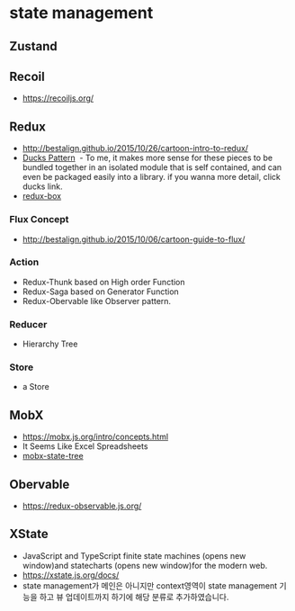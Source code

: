 # state management

## Zustand

## Recoil
- https://recoiljs.org/

## Redux
- http://bestalign.github.io/2015/10/26/cartoon-intro-to-redux/
- [Ducks Pattern](https://github.com/erikras/ducks-modular-redux)
  - To me, it makes more sense for these pieces to be bundled together in an isolated module that is self contained, and can even be packaged easily into a library. if you wanna more detail, click ducks link.
- [redux-box](https://github.com/anish000kumar/redux-box)

### Flux Concept
- http://bestalign.github.io/2015/10/06/cartoon-guide-to-flux/
### Action
- Redux-Thunk
based on High order Function
- Redux-Saga 
based on Generator Function
- Redux-Obervable
like Observer pattern.
### Reducer
- Hierarchy Tree
### Store
- a Store 

## MobX
- https://mobx.js.org/intro/concepts.html
- It Seems Like Excel Spreadsheets
- [mobx-state-tree](https://github.com/mobxjs/mobx-state-tree)

## Obervable
- https://redux-observable.js.org/

## XState
- JavaScript and TypeScript finite state machines (opens new window)and statecharts (opens new window)for the modern web.
- https://xstate.js.org/docs/
- state management가 메인은 아니지만 context영역이 state management 기능을 하고 뷰 업데이트까지 하기에 해당 분류로 추가하였습니다.
